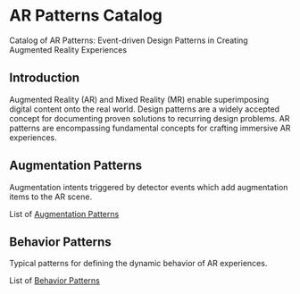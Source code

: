 # AR Patterns Catalog
Catalog of AR Patterns: Event-driven Design Patterns in Creating Augmented Reality Experiences

## Introduction

Augmented Reality (AR) and Mixed Reality (MR) enable superimposing digital content onto the real world.
Design patterns are a widely accepted concept for documenting proven solutions to recurring design problems. 
AR patterns are encompassing fundamental concepts for crafting immersive AR experiences.

## Augmentation Patterns

Augmentation intents triggered by detector events which add augmentation items to the AR scene.

List of [Augmentation Patterns](augmentation.md)

## Behavior Patterns

Typical patterns for defining the dynamic behavior of AR experiences.

List of [Behavior Patterns](behavior.md)
